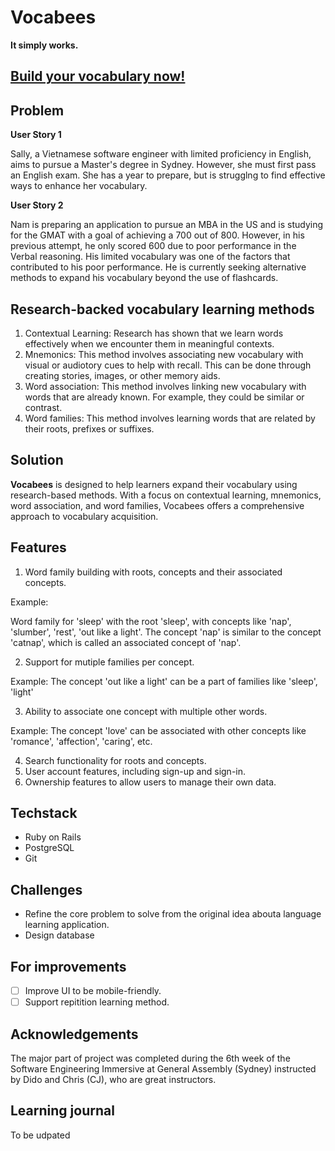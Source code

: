 # Vocabees

**It simply works.**

## [Build your vocabulary now!](https://vocab-builder-project1.herokuapp.com/login)

## Problem

**User Story 1**

Sally, a Vietnamese software engineer with limited proficiency in English, aims to pursue a Master's degree in Sydney. However, she must first pass an English exam. She has a year to prepare, but is strugglng to find effective ways to enhance her vocabulary.

**User Story 2**

Nam is preparing an application to pursue an MBA in the US and is studying for the GMAT with a goal of achieving a 700 out of 800. However, in his previous attempt, he only scored 600 due to poor performance in the Verbal reasoning. His limited vocabulary was one of the factors that contributed to his poor performance. He is currently seeking alternative methods to expand his vocabulary beyond the use of flashcards.


## Research-backed vocabulary learning methods
1. Contextual Learning: Research has shown that we learn words effectively when we encounter them in meaningful contexts.
2. Mnemonics: This method involves associating new vocabulary with visual or audiotory cues to help with recall. This can be done through creating stories, images, or other memory aids.
3. Word association: This method involves linking new vocabulary with words that are already known. For example, they could be similar or contrast.
4. Word families: This method involves learning words that are related by their roots, prefixes or suffixes.

## Solution

**Vocabees** is designed to help learners expand their vocabulary using research-based methods. With a focus on contextual learning, mnemonics, word association, and word families, Vocabees offers a comprehensive approach to vocabulary acquisition.

## Features
1. Word family building with roots, concepts and their associated concepts.

Example:

Word family for 'sleep' with the root 'sleep', with concepts like 'nap', 'slumber', 'rest', 'out like a light'. The concept 'nap' is similar to the concept 'catnap', which is called an associated concept of 'nap'.

2. Support for mutiple families per concept.

Example: The concept 'out like a light' can be a part of families like 'sleep', 'light'

3. Ability to associate one concept with multiple other words.

Example: The concept 'love' can be associated with other concepts like 'romance', 'affection', 'caring', etc.

4. Search functionality for roots and concepts.
5. User account features, including sign-up and sign-in.
6. Ownership features to allow users to manage their own data.

## Techstack
- Ruby on Rails
- PostgreSQL
- Git
## Challenges
- Refine the core problem to solve from the original idea abouta language learning application.
- Design database

## For improvements
- [ ] Improve UI to be mobile-friendly.
- [ ] Support repitition learning method.

## Acknowledgements
The major part of project was completed during the 6th week of the Software Engineering Immersive at General Assembly (Sydney) instructed by Dido and Chris (CJ), who are great instructors.

## Learning journal
To be udpated

